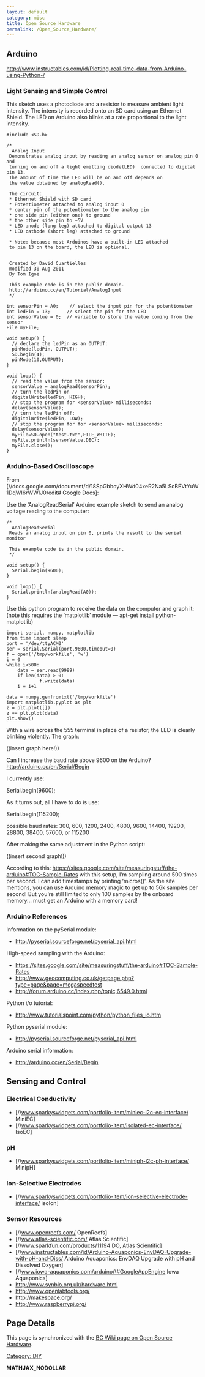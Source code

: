 ```yaml
---
layout: default
category: misc
title: Open Source Hardware
permalink: /Open_Source_Hardware/
---
```


Arduino
-------

<http://www.instructables.com/id/Plotting-real-time-data-from-Arduino-using-Python-/>

### Light Sensing and Simple Control

This sketch uses a photodiode and a resistor to measure ambient light intensity. The intensity is recorded onto an SD card using an Ethernet Shield. The LED on Arduino also blinks at a rate proportional to the light intensity.

    #include <SD.h>

    /*
      Analog Input
     Demonstrates analog input by reading an analog sensor on analog pin 0 and
     turning on and off a light emitting diode(LED)  connected to digital pin 13.
     The amount of time the LED will be on and off depends on
     the value obtained by analogRead().

     The circuit:
     * Ethernet Shield with SD card
     * Potentiometer attached to analog input 0
     * center pin of the potentiometer to the analog pin
     * one side pin (either one) to ground
     * the other side pin to +5V
     * LED anode (long leg) attached to digital output 13
     * LED cathode (short leg) attached to ground

     * Note: because most Arduinos have a built-in LED attached
     to pin 13 on the board, the LED is optional.


     Created by David Cuartielles
     modified 30 Aug 2011
     By Tom Igoe

     This example code is in the public domain.
     http://arduino.cc/en/Tutorial/AnalogInput
     */

    int sensorPin = A0;    // select the input pin for the potentiometer
    int ledPin = 13;      // select the pin for the LED
    int sensorValue = 0;  // variable to store the value coming from the sensor
    File myFile;

    void setup() {
      // declare the ledPin as an OUTPUT:
      pinMode(ledPin, OUTPUT);
      SD.begin(4);
      pinMode(10,OUTPUT);
    }

    void loop() {
      // read the value from the sensor:
      sensorValue = analogRead(sensorPin);
      // turn the ledPin on
      digitalWrite(ledPin, HIGH);
      // stop the program for <sensorValue> milliseconds:
      delay(sensorValue);
      // turn the ledPin off:
      digitalWrite(ledPin, LOW);
      // stop the program for for <sensorValue> milliseconds:
      delay(sensorValue);
      myFile=SD.open("test.txt",FILE_WRITE);
      myFile.println(sensorValue,DEC);
      myFile.close();
    }

### Arduino-Based Oscilloscope

From \[//docs.google.com/document/d/18SpGbboyXHWd04xeR2Na5LScBEVtYuW1DqWI6rWWIJ0/edit\# Google Docs\]:

Use the ‘AnalogReadSerial’ Arduino example sketch to send an analog voltage reading to the computer:

    /*
      AnalogReadSerial
     Reads an analog input on pin 0, prints the result to the serial monitor

     This example code is in the public domain.
     */

    void setup() {
      Serial.begin(9600);
    }

    void loop() {
      Serial.println(analogRead(A0));
    }

Use this python program to receive the data on the computer and graph it: (note this requires the ‘matplotlib’ module — apt-get install python-matplotlib)

    import serial, numpy, matplotlib
    from time import sleep
    port = '/dev/ttyACM0'
    ser = serial.Serial(port,9600,timeout=0)
    f = open('/tmp/workfile', 'w')
    i = 0
    while i<500:
        data = ser.read(9999)
        if len(data) > 0:
                f.write(data)
        i = i+1

    data = numpy.genfromtxt('/tmp/workfile')
    import matplotlib.pyplot as plt
    z = plt.plot([])
    z += plt.plot(data)
    plt.show()

With a wire across the 555 terminal in place of a resistor, the LED is clearly blinking violently. The graph:

((insert graph here!))

Can I increase the baud rate above 9600 on the Arduino? <http://arduino.cc/en/Serial/Begin>

I currently use:

Serial.begin(9600);

As it turns out, all I have to do is use:

Serial.begin(115200);

possible baud rates: 300, 600, 1200, 2400, 4800, 9600, 14400, 19200, 28800, 38400, 57600, or 115200

After making the same adjustment in the Python script:

((insert second graph!))

According to this: <https://sites.google.com/site/measuringstuff/the-arduino#TOC-Sample-Rates> with this setup, I’m sampling around 500 times per second. I can add timestamps by printing ‘micros()’. As the site mentions, you can use Arduino memory magic to get up to 56k samples per second! But you’re still limited to only 100 samples by the onboard memory... must get an Arduino with a memory card!

### Arduino References

Information on the pySerial module:

-   <http://pyserial.sourceforge.net/pyserial_api.html>

High-speed sampling with the Arduino:

-   <https://sites.google.com/site/measuringstuff/the-arduino#TOC-Sample-Rates>
-   <http://www.geocomputing.co.uk/getpage.php?type=page&page=megaspeedtest>
-   <http://forum.arduino.cc/index.php/topic,6549.0.html>

Python i/o tutorial:

-   <http://www.tutorialspoint.com/python/python_files_io.htm>

Python pyserial module:

-   <http://pyserial.sourceforge.net/pyserial_api.html>

Arduino serial information:

-   <http://arduino.cc/en/Serial/Begin>

Sensing and Control
-------------------

### Electrical Conductivity

-   \[//www.sparkyswidgets.com/portfolio-item/miniec-i2c-ec-interface/ MiniEC\]
-   \[//www.sparkyswidgets.com/portfolio-item/isolated-ec-interface/ IsoEC\]

### pH

-   \[//www.sparkyswidgets.com/portfolio-item/miniph-i2c-ph-interface/ MinipH\]

### Ion-Selective Electrodes

-   \[//www.sparkyswidgets.com/portfolio-item/ion-selective-electrode-interface/ isoIon\]

### Sensor Resources

-   \[//www.openreefs.com/ OpenReefs\]
-   \[//www.atlas-scientific.com/ Atlas Scientific\]
-   \[//www.sparkfun.com/products/11194 DO, Atlas Scientific\]
-   \[//www.instructables.com/id/Arduino-Aquaponics-EnvDAQ-Upgrade-with-pH-and-Diss/ Arduino Aquaponics: EnvDAQ Upgrade with pH and Dissolved Oxygen\]
-   \[//www.iowa-aquaponics.com/arduino/\#GoogleAppEngine Iowa Aquaponics\]
-   <http://www.synbio.org.uk/hardware.html>
-   <http://www.openlabtools.org/>
-   <http://makespace.org/>
-   <http://www.raspberrypi.org/>

Page Details
------------

This page is synchronized with the [BC Wiki page on Open Source Hardware](http://wiki.brandoncurtis.com/w/Open_Source_Hardware).

[Category: DIY](/Category:_DIY "wikilink")

__MATHJAX_NODOLLAR__
